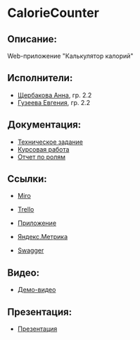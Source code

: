 # CalorieCounter
## Описание:
Web-приложение "Калькулятор калорий"
## Исполнители:
* [Щербакова Анна](https://github.com/AnnaShherbakova), гр. 2.2
* [Гузеева Евгения](https://github.com/GuzeevaEvgenia), гр. 2.2
## Документация:
* [Техническое задание](https://docs.google.com/document/d/16PXZ8UDE5yjGe_SmwdVw_LmjTZnD81_mIYBpmVfr4Wc/edit?usp=sharing) 
* [Курсовая работа](https://drive.google.com/file/d/1KEOZzUx1cF27f9HNJJVF_9Y-12IZjPcR/view?usp=sharing) 
* [Отчет по ролям](https://drive.google.com/file/d/1R5zIb4oaxFneXTx3Kve0QOKV4bfw5TXB/view?usp=sharing)
## Ссылки:
* [Miro](https://miro.com/app/board/o9J_kvYRfT4=/)
* [Trello](https://trello.com/b/cbvrd0IZ/калькулятор-калорий)

* [Приложение](http://aurelvu.pythonanywhere.com/)
* [Яндекс.Метрика](https://metrika.yandex.ru/dashboard?group=day&period=week&id=67706353)
* [Swagger](http://127.0.0.1:5000/apidocs)
## Видео:
* [Демо-видео](https://youtu.be/83tHvDRHB2s)
## Презентация:
* [Презентация](https://docs.google.com/presentation/d/1uh9p8qm7ny2K1QLewxx7R1BTDCvOltV6oyoZzzi50AM/edit?usp=sharing)
